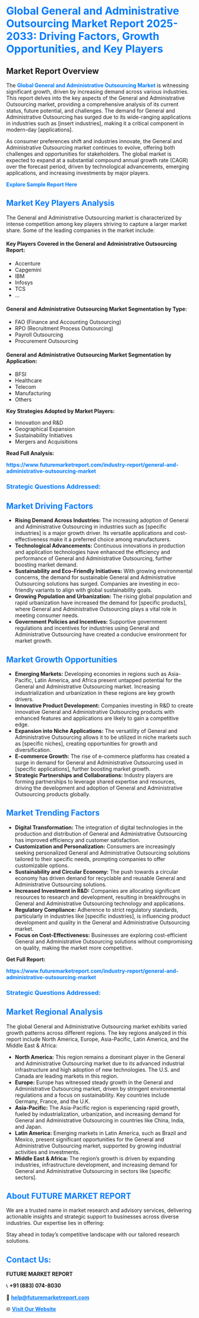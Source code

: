 <h1 style="color: #007BFF;">Global General and Administrative Outsourcing Market Report 2025-2033: Driving Factors, Growth Opportunities, and Key Players</h1>

<section id="overview">
<h2>Market Report Overview</h2>
<p>The <a href="https://www.futuremarketreport.com/industry-report/general-and-administrative-outsourcing-market" style="color: #007BFF; text-decoration: none;"><strong>Global General and Administrative Outsourcing Market</strong></a> is witnessing significant growth, driven by increasing demand across various industries. This report delves into the key aspects of the General and Administrative Outsourcing market, providing a comprehensive analysis of its current status, future potential, and challenges. The demand for General and Administrative Outsourcing has surged due to its wide-ranging applications in industries such as [insert industries], making it a critical component in modern-day [applications].</p>
<p>As consumer preferences shift and industries innovate, the General and Administrative Outsourcing market continues to evolve, offering both challenges and opportunities for stakeholders. The global market is expected to expand at a substantial compound annual growth rate (CAGR) over the forecast period, driven by technological advancements, emerging applications, and increasing investments by major players.</p>
</section>

<section id="overview">
<p><a href="https://www.futuremarketreport.com/request-sample/reportId=104039" style="color: #007BFF; text-decoration: none;"><strong>Explore Sample Report Here</strong></a></p>
</section>

<section id="key-players">
<h2 style="color: #007BFF;">Market Key Players Analysis</h2>
<p>The General and Administrative Outsourcing market is characterized by intense competition among key players striving to capture a larger market share. Some of the leading companies in the market include:</p>
<h4>Key Players Covered in the General and Administrative Outsourcing Report:</h4>
<ul><li>Accenture</li><li>Capgemini</li><li>IBM</li><li>Infosys</li><li>TCS</li><li>...</li></ul>
<h4>General and Administrative Outsourcing Market Segmentation by Type:</h4>
<ul><li>FAO (Finance and Accounting Outsourcing)</li><li>RPO (Recruitment Process Outsourcing)</li><li>Payroll Outsourcing</li><li>Procurement Outsourcing</li></ul>

<h4>General and Administrative Outsourcing Market Segmentation by Application:</h4>
<ul><li>BFSI</li><li>Healthcare</li><li>Telecom</li><li>Manufacturing</li><li>Others</li></ul>
<p><strong>Key Strategies Adopted by Market Players:</strong></p>
<ul>
<li>Innovation and R&D</li>
<li>Geographical Expansion</li>
<li>Sustainability Initiatives</li>
<li>Mergers and Acquisitions</li>
</ul>
</section>

<section>
<p><strong>Read Full Analysis: </strong></p><a href="https://www.futuremarketreport.com/industry-report/general-and-administrative-outsourcing-market" style="color: #007BFF; text-decoration: none;"><strong>https://www.futuremarketreport.com/industry-report/general-and-administrative-outsourcing-market</strong></a>
<h3 style="color: #007BFF;">Strategic Questions Addressed:</h3>
</section>

<section id="driving-factors">
<h2 style="color: #007BFF;">Market Driving Factors</h2>
<ul>
<li><strong>Rising Demand Across Industries:</strong> The increasing adoption of General and Administrative Outsourcing in industries such as [specific industries] is a major growth driver. Its versatile applications and cost-effectiveness make it a preferred choice among manufacturers.</li>
<li><strong>Technological Advancements:</strong> Continuous innovations in production and application technologies have enhanced the efficiency and performance of General and Administrative Outsourcing, further boosting market demand.</li>
<li><strong>Sustainability and Eco-Friendly Initiatives:</strong> With growing environmental concerns, the demand for sustainable General and Administrative Outsourcing solutions has surged. Companies are investing in eco-friendly variants to align with global sustainability goals.</li>
<li><strong>Growing Population and Urbanization:</strong> The rising global population and rapid urbanization have increased the demand for [specific products], where General and Administrative Outsourcing plays a vital role in meeting consumer needs.</li>
<li><strong>Government Policies and Incentives:</strong> Supportive government regulations and incentives for industries using General and Administrative Outsourcing have created a conducive environment for market growth.</li>
</ul>
</section>

<section id="growth-opportunities">
<h2 style="color: #007BFF;">Market Growth Opportunities</h2>
<ul>
<li><strong>Emerging Markets:</strong> Developing economies in regions such as Asia-Pacific, Latin America, and Africa present untapped potential for the General and Administrative Outsourcing market. Increasing industrialization and urbanization in these regions are key growth drivers.</li>
<li><strong>Innovative Product Development:</strong> Companies investing in R&D to create innovative General and Administrative Outsourcing products with enhanced features and applications are likely to gain a competitive edge.</li>
<li><strong>Expansion into Niche Applications:</strong> The versatility of General and Administrative Outsourcing allows it to be utilized in niche markets such as [specific niches], creating opportunities for growth and diversification.</li>
<li><strong>E-commerce Growth:</strong> The rise of e-commerce platforms has created a surge in demand for General and Administrative Outsourcing used in [specific applications], further boosting market growth.</li>
<li><strong>Strategic Partnerships and Collaborations:</strong> Industry players are forming partnerships to leverage shared expertise and resources, driving the development and adoption of General and Administrative Outsourcing products globally.</li>
</ul>
</section>

<section id="trending-factors">
<h2 style="color: #007BFF;">Market Trending Factors</h2>
<ul>
<li><strong>Digital Transformation:</strong> The integration of digital technologies in the production and distribution of General and Administrative Outsourcing has improved efficiency and customer satisfaction.</li>
<li><strong>Customization and Personalization:</strong> Consumers are increasingly seeking personalized General and Administrative Outsourcing solutions tailored to their specific needs, prompting companies to offer customizable options.</li>
<li><strong>Sustainability and Circular Economy:</strong> The push towards a circular economy has driven demand for recyclable and reusable General and Administrative Outsourcing solutions.</li>
<li><strong>Increased Investment in R&D:</strong> Companies are allocating significant resources to research and development, resulting in breakthroughs in General and Administrative Outsourcing technology and applications.</li>
<li><strong>Regulatory Compliance:</strong> Adherence to strict regulatory standards, particularly in industries like [specific industries], is influencing product development and quality in the General and Administrative Outsourcing market.</li>
<li><strong>Focus on Cost-Effectiveness:</strong> Businesses are exploring cost-efficient General and Administrative Outsourcing solutions without compromising on quality, making the market more competitive.</li>
</ul>
</section>

<section>
<p><strong>Get Full Report: </strong></p><a href="https://www.futuremarketreport.com/industry-report/general-and-administrative-outsourcing-market" style="color: #007BFF; text-decoration: none;"><strong>https://www.futuremarketreport.com/industry-report/general-and-administrative-outsourcing-market</strong></a>
<h3 style="color: #007BFF;">Strategic Questions Addressed:</h3>
</section>


<section id="regional-analysis">
<h2 style="color: #007BFF;">Market Regional Analysis</h2>
<p>The global General and Administrative Outsourcing market exhibits varied growth patterns across different regions. The key regions analyzed in this report include North America, Europe, Asia-Pacific, Latin America, and the Middle East & Africa:</p>
<ul>
<li><strong>North America:</strong> This region remains a dominant player in the General and Administrative Outsourcing market due to its advanced industrial infrastructure and high adoption of new technologies. The U.S. and Canada are leading markets in this region.</li>
<li><strong>Europe:</strong> Europe has witnessed steady growth in the General and Administrative Outsourcing market, driven by stringent environmental regulations and a focus on sustainability. Key countries include Germany, France, and the U.K.</li>
<li><strong>Asia-Pacific:</strong> The Asia-Pacific region is experiencing rapid growth, fueled by industrialization, urbanization, and increasing demand for General and Administrative Outsourcing in countries like China, India, and Japan.</li>
<li><strong>Latin America:</strong> Emerging markets in Latin America, such as Brazil and Mexico, present significant opportunities for the General and Administrative Outsourcing market, supported by growing industrial activities and investments.</li>
<li><strong>Middle East & Africa:</strong> The region’s growth is driven by expanding industries, infrastructure development, and increasing demand for General and Administrative Outsourcing in sectors like [specific sectors].</li>
</ul>
</section>

<footer>
<h2 style="color: #007BFF;">About FUTURE MARKET REPORT</h2>
<p>We are a trusted name in market research and advisory services, delivering actionable insights and strategic support to businesses across diverse industries. Our expertise lies in offering:</p>

<p>Stay ahead in today’s competitive landscape with our tailored research solutions.</p>

<h2 style="color: #007BFF;">Contact Us:</h2>
<p><strong>FUTURE MARKET REPORT</strong></p>
<p>📞 <strong>+91 (883) 074-8030</strong></p>
<p>📧 <strong><a href="mailto:help@futuremarketreport.com" style="color: #007BFF;">help@futuremarketreport.com</a></strong></p>
<p>🌐 <strong><a href="https://www.futuremarketreport.com/" style="color: #007BFF;">Visit Our Website</a></strong></p>
</footer>
